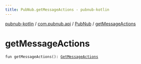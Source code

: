 ```yaml
---
title: PubNub.getMessageActions - pubnub-kotlin
---
```


[pubnub-kotlin](../../index.html) / [com.pubnub.api](../index.html) / [PubNub](index.html) / [getMessageActions](./get-message-actions.html)

# getMessageActions

`fun getMessageActions(): `[`GetMessageActions`](../../com.pubnub.api.endpoints.message_actions/-get-message-actions/index.html)